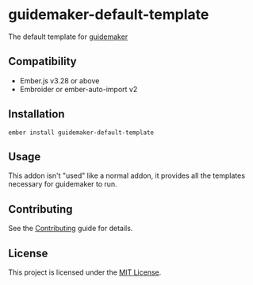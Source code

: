 # guidemaker-default-template

The default template for [guidemaker](https://github.com/empress/guidemaker)

## Compatibility

- Ember.js v3.28 or above
- Embroider or ember-auto-import v2

## Installation

```
ember install guidemaker-default-template
```

## Usage

This addon isn't "used" like a normal addon, it provides all the templates necessary for guidemaker to run. 

## Contributing

See the [Contributing](CONTRIBUTING.md) guide for details.

## License

This project is licensed under the [MIT License](LICENSE.md).
